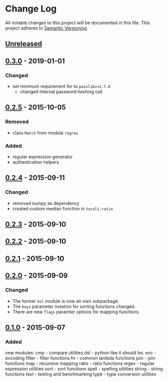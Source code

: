 # Change Log
All notable changes to this project will be documented in this file.
This project adheres to [Semantic Versioning](http://semver.org/).

## [Unreleased][unreleased]

## [0.3.0][0.3.0] - 2019-01-01
### Changed
* set minimum requirement for to `passlib>=1.7.0`
    * changed internal password hashing call

## [0.2.5][0.2.5] - 2015-10-05
### Removed
* class `Match` from module `regrex`

### Added
* regular expression generator
* authentication helpers

## [0.2.4][0.2.4] - 2015-09-11
### Changed
* removed numpy as dependency
* created custom median function in `tocoli.ratio`

## [0.2.3][0.2.3] - 2015-09-10

## [0.2.2][0.2.2] - 2015-09-10

## [0.2.1][0.2.1] - 2015-09-10

## [0.2.0][0.2.0] - 2015-09-09
### Changed
* The former ``dsl`` module is now an own subpackage.
* The `keys` parameter notation for sorting functions changed.
* There are new `flags` paramter options for mapping functions.

## [0.1.0][0.1.0] - 2015-09-07
### Added
new modules:
    cmp - compare utilities
    dsl - python like it should be.
    enc - encoding
    filter - filter functions
    fn - common lambda functions
    join - join functions
    map - recursive mapping
    ratio - ratio functions
    regex - regular expression utilities
    sort - sort functions
    spell - spelling utilities
    string - string functions
    test - testing and benchmarking
    type - type conversion utilities

[unreleased]: https://github.com/tocoli/tocolib/tree/master
[0.3.0]: https://github.com/tocoli/tocolib/tree/0.3.0
[0.2.5]: https://github.com/tocoli/tocolib/tree/0.2.5
[0.2.4]: https://github.com/tocoli/tocolib/tree/0.2.4
[0.2.3]: https://github.com/tocoli/tocolib/tree/0.2.3
[0.2.2]: https://github.com/tocoli/tocolib/tree/0.2.2
[0.2.1]: https://github.com/tocoli/tocolib/tree/0.2.1
[0.2.0]: https://github.com/tocoli/tocolib/tree/0.2.0
[0.1.0]: https://github.com/tocoli/tocolib/tree/0.1.0
